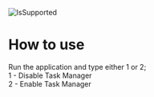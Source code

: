 ![IsSupported](https://img.shields.io/badge/supported:-no-red)
# How to use
Run the application and type either 1 or 2;  
1 - Disable Task Manager  
2 - Enable Task Manager
